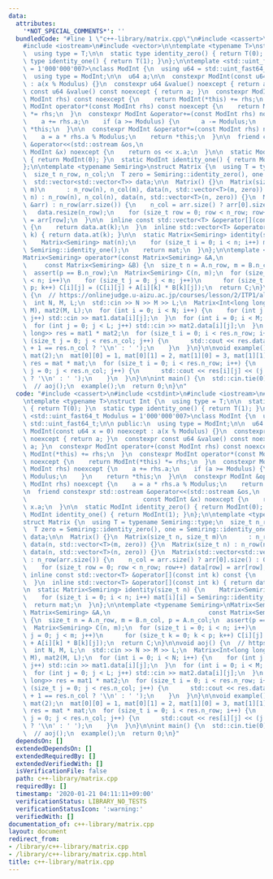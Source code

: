 ```yaml
---
data:
  attributes:
    '*NOT_SPECIAL_COMMENTS*': ''
  bundledCode: "#line 1 \"c++-library/matrix.cpp\"\n#include <cassert>\n#include <cstdint>\n\
    #include <iostream>\n#include <vector>\n\ntemplate <typename T>\nstruct Int {\n\
    \  using type = T;\n\n  static type identity_zero() { return T(0); }\n  static\
    \ type identity_one() { return T(1); }\n};\n\ntemplate <std::uint_fast64_t Modulus\
    \ = 1'000'000'007>\nclass ModInt {\n  using u64 = std::uint_fast64_t;\n\n public:\n\
    \  using type = ModInt;\n\n  u64 a;\n\n  constexpr ModInt(const u64 x = 0) noexcept\
    \ : a(x % Modulus) {}\n  constexpr u64 &value() noexcept { return a; }\n  constexpr\
    \ const u64 &value() const noexcept { return a; }\n  constexpr ModInt operator+(const\
    \ ModInt rhs) const noexcept {\n    return ModInt(*this) += rhs;\n  }\n  constexpr\
    \ ModInt operator*(const ModInt rhs) const noexcept {\n    return ModInt(*this)\
    \ *= rhs;\n  }\n  constexpr ModInt &operator+=(const ModInt rhs) noexcept {\n\
    \    a += rhs.a;\n    if (a >= Modulus) {\n      a -= Modulus;\n    }\n    return\
    \ *this;\n  }\n\n  constexpr ModInt &operator*=(const ModInt rhs) noexcept {\n\
    \    a = a * rhs.a % Modulus;\n    return *this;\n  }\n\n  friend constexpr std::ostream\
    \ &operator<<(std::ostream &os,\n                                            const\
    \ ModInt &x) noexcept {\n    return os << x.a;\n  }\n\n  static ModInt identity_zero()\
    \ { return ModInt(0); }\n  static ModInt identity_one() { return ModInt(1); }\n\
    };\n\ntemplate <typename Semiring>\nstruct Matrix {\n  using T = typename Semiring::type;\n\
    \  size_t n_row, n_col;\n  T zero = Semiring::identity_zero(), one = Semiring::identity_one();\n\
    \  std::vector<std::vector<T>> data;\n\n  Matrix() {}\n  Matrix(size_t n, size_t\
    \ m)\n      : n_row(n), n_col(m), data(n, std::vector<T>(m, zero)) {}\n  Matrix(size_t\
    \ n) : n_row(n), n_col(n), data(n, std::vector<T>(n, zero)) {}\n  Matrix(std::vector<std::vector<T>>\
    \ &arr) : n_row(arr.size()) {\n    n_col = arr.size() ? arr[0].size() : 0;\n \
    \   data.resize(n_row);\n    for (size_t row = 0; row < n_row; row++) data[row]\
    \ = arr[row];\n  }\n\n  inline const std::vector<T> &operator[](const int k) const\
    \ {\n    return data.at(k);\n  }\n  inline std::vector<T> &operator[](const int\
    \ k) { return data.at(k); }\n\n  static Matrix<Semiring> identity(size_t n) {\n\
    \    Matrix<Semiring> mat(n);\n    for (size_t i = 0; i < n; i++) mat[i][i] =\
    \ Semiring::identity_one();\n    return mat;\n  }\n};\n\ntemplate <typename Semiring>\n\
    Matrix<Semiring> operator*(const Matrix<Semiring> &A,\n                      \
    \     const Matrix<Semiring> &B) {\n  size_t n = A.n_row, m = B.n_col, p = A.n_col;\n\
    \  assert(p == B.n_row);\n  Matrix<Semiring> C(n, m);\n  for (size_t i = 0; i\
    \ < n; i++)\n    for (size_t j = 0; j < m; j++)\n      for (size_t k = 0; k <\
    \ p; k++) C[i][j] = (C[i][j] + A[i][k] * B[k][j]);\n  return C;\n}\n\nvoid aoj()\
    \ {\n  // https://onlinejudge.u-aizu.ac.jp/courses/lesson/2/ITP1/all/ITP1_7_D\n\
    \  int N, M, L;\n  std::cin >> N >> M >> L;\n  Matrix<Int<long long>> mat1(N,\
    \ M), mat2(M, L);\n  for (int i = 0; i < N; i++) {\n    for (int j = 0; j < M;\
    \ j++) std::cin >> mat1.data[i][j];\n  }\n  for (int i = 0; i < M; i++) {\n  \
    \  for (int j = 0; j < L; j++) std::cin >> mat2.data[i][j];\n  }\n  Matrix<Int<long\
    \ long>> res = mat1 * mat2;\n  for (size_t i = 0; i < res.n_row; i++) {\n    for\
    \ (size_t j = 0; j < res.n_col; j++) {\n      std::cout << res.data[i][j] << (j\
    \ + 1 == res.n_col ? '\\n' : ' ');\n    }\n  }\n}\n\nvoid example() {\n  Matrix<ModInt<>>\
    \ mat(2);\n  mat[0][0] = 1, mat[0][1] = 2, mat[1][0] = 3, mat[1][1] = 4;\n  Matrix<ModInt<>>\
    \ res = mat * mat;\n  for (size_t i = 0; i < res.n_row; i++) {\n    for (size_t\
    \ j = 0; j < res.n_col; j++) {\n      std::cout << res[i][j] << (j + 1 == res.n_col\
    \ ? '\\n' : ' ');\n    }\n  }\n}\n\nint main() {\n  std::cin.tie(0);\n  std::ios_base::sync_with_stdio(false);\n\
    \  // aoj();\n  example();\n  return 0;\n}\n"
  code: "#include <cassert>\n#include <cstdint>\n#include <iostream>\n#include <vector>\n\
    \ntemplate <typename T>\nstruct Int {\n  using type = T;\n\n  static type identity_zero()\
    \ { return T(0); }\n  static type identity_one() { return T(1); }\n};\n\ntemplate\
    \ <std::uint_fast64_t Modulus = 1'000'000'007>\nclass ModInt {\n  using u64 =\
    \ std::uint_fast64_t;\n\n public:\n  using type = ModInt;\n\n  u64 a;\n\n  constexpr\
    \ ModInt(const u64 x = 0) noexcept : a(x % Modulus) {}\n  constexpr u64 &value()\
    \ noexcept { return a; }\n  constexpr const u64 &value() const noexcept { return\
    \ a; }\n  constexpr ModInt operator+(const ModInt rhs) const noexcept {\n    return\
    \ ModInt(*this) += rhs;\n  }\n  constexpr ModInt operator*(const ModInt rhs) const\
    \ noexcept {\n    return ModInt(*this) *= rhs;\n  }\n  constexpr ModInt &operator+=(const\
    \ ModInt rhs) noexcept {\n    a += rhs.a;\n    if (a >= Modulus) {\n      a -=\
    \ Modulus;\n    }\n    return *this;\n  }\n\n  constexpr ModInt &operator*=(const\
    \ ModInt rhs) noexcept {\n    a = a * rhs.a % Modulus;\n    return *this;\n  }\n\
    \n  friend constexpr std::ostream &operator<<(std::ostream &os,\n            \
    \                                const ModInt &x) noexcept {\n    return os <<\
    \ x.a;\n  }\n\n  static ModInt identity_zero() { return ModInt(0); }\n  static\
    \ ModInt identity_one() { return ModInt(1); }\n};\n\ntemplate <typename Semiring>\n\
    struct Matrix {\n  using T = typename Semiring::type;\n  size_t n_row, n_col;\n\
    \  T zero = Semiring::identity_zero(), one = Semiring::identity_one();\n  std::vector<std::vector<T>>\
    \ data;\n\n  Matrix() {}\n  Matrix(size_t n, size_t m)\n      : n_row(n), n_col(m),\
    \ data(n, std::vector<T>(m, zero)) {}\n  Matrix(size_t n) : n_row(n), n_col(n),\
    \ data(n, std::vector<T>(n, zero)) {}\n  Matrix(std::vector<std::vector<T>> &arr)\
    \ : n_row(arr.size()) {\n    n_col = arr.size() ? arr[0].size() : 0;\n    data.resize(n_row);\n\
    \    for (size_t row = 0; row < n_row; row++) data[row] = arr[row];\n  }\n\n \
    \ inline const std::vector<T> &operator[](const int k) const {\n    return data.at(k);\n\
    \  }\n  inline std::vector<T> &operator[](const int k) { return data.at(k); }\n\
    \n  static Matrix<Semiring> identity(size_t n) {\n    Matrix<Semiring> mat(n);\n\
    \    for (size_t i = 0; i < n; i++) mat[i][i] = Semiring::identity_one();\n  \
    \  return mat;\n  }\n};\n\ntemplate <typename Semiring>\nMatrix<Semiring> operator*(const\
    \ Matrix<Semiring> &A,\n                           const Matrix<Semiring> &B)\
    \ {\n  size_t n = A.n_row, m = B.n_col, p = A.n_col;\n  assert(p == B.n_row);\n\
    \  Matrix<Semiring> C(n, m);\n  for (size_t i = 0; i < n; i++)\n    for (size_t\
    \ j = 0; j < m; j++)\n      for (size_t k = 0; k < p; k++) C[i][j] = (C[i][j]\
    \ + A[i][k] * B[k][j]);\n  return C;\n}\n\nvoid aoj() {\n  // https://onlinejudge.u-aizu.ac.jp/courses/lesson/2/ITP1/all/ITP1_7_D\n\
    \  int N, M, L;\n  std::cin >> N >> M >> L;\n  Matrix<Int<long long>> mat1(N,\
    \ M), mat2(M, L);\n  for (int i = 0; i < N; i++) {\n    for (int j = 0; j < M;\
    \ j++) std::cin >> mat1.data[i][j];\n  }\n  for (int i = 0; i < M; i++) {\n  \
    \  for (int j = 0; j < L; j++) std::cin >> mat2.data[i][j];\n  }\n  Matrix<Int<long\
    \ long>> res = mat1 * mat2;\n  for (size_t i = 0; i < res.n_row; i++) {\n    for\
    \ (size_t j = 0; j < res.n_col; j++) {\n      std::cout << res.data[i][j] << (j\
    \ + 1 == res.n_col ? '\\n' : ' ');\n    }\n  }\n}\n\nvoid example() {\n  Matrix<ModInt<>>\
    \ mat(2);\n  mat[0][0] = 1, mat[0][1] = 2, mat[1][0] = 3, mat[1][1] = 4;\n  Matrix<ModInt<>>\
    \ res = mat * mat;\n  for (size_t i = 0; i < res.n_row; i++) {\n    for (size_t\
    \ j = 0; j < res.n_col; j++) {\n      std::cout << res[i][j] << (j + 1 == res.n_col\
    \ ? '\\n' : ' ');\n    }\n  }\n}\n\nint main() {\n  std::cin.tie(0);\n  std::ios_base::sync_with_stdio(false);\n\
    \  // aoj();\n  example();\n  return 0;\n}"
  dependsOn: []
  extendedDependsOn: []
  extendedRequiredBy: []
  extendedVerifiedWith: []
  isVerificationFile: false
  path: c++-library/matrix.cpp
  requiredBy: []
  timestamp: '2020-01-21 04:11:11+09:00'
  verificationStatus: LIBRARY_NO_TESTS
  verificationStatusIcon: ':warning:'
  verifiedWith: []
documentation_of: c++-library/matrix.cpp
layout: document
redirect_from:
- /library/c++-library/matrix.cpp
- /library/c++-library/matrix.cpp.html
title: c++-library/matrix.cpp
---
```

